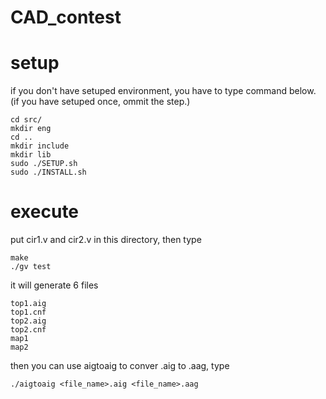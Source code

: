 # CAD_contest

# setup
if you don't have setuped environment, you have to type command below. (if you have setuped once, ommit the step.)

```json=
cd src/
mkdir eng
cd ..
mkdir include
mkdir lib
sudo ./SETUP.sh 
sudo ./INSTALL.sh
```

# execute
put cir1.v and cir2.v in this directory, then type
```
make
./gv test
```
it will generate 6 files
```
top1.aig
top1.cnf
top2.aig
top2.cnf
map1
map2
```
then you can use aigtoaig to conver .aig to .aag, type
```
./aigtoaig <file_name>.aig <file_name>.aag
``` 
